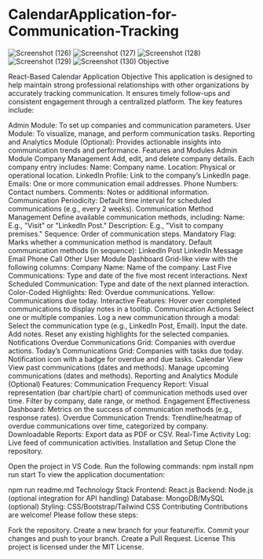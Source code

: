# CalendarApplication-for-Communication-Tracking
![Screenshot (126)](https://github.com/user-attachments/assets/1d3eacaf-045f-41d4-ae9d-1f2ec55d1b4b)
![Screenshot (127)](https://github.com/user-attachments/assets/3da727d4-7800-43bc-9a25-cdfd2ae94a27)
![Screenshot (128)](https://github.com/user-attachments/assets/7be8f4fe-1fbf-47ee-87c2-1a7f142bd908)
![Screenshot (129)](https://github.com/user-attachments/assets/7effca25-1bda-47e0-ad5e-1b8c08cfe61d)
![Screenshot (130)](https://github.com/user-attachments/assets/524ba1a8-97a7-4929-b791-350482e2c33b)
Objective

React-Based Calendar Application
Objective
This application is designed to help maintain strong professional relationships with other organizations by accurately tracking communication. It ensures timely follow-ups and consistent engagement through a centralized platform. The key features include:

Admin Module: To set up companies and communication parameters.
User Module: To visualize, manage, and perform communication tasks.
Reporting and Analytics Module (Optional): Provides actionable insights into communication trends and performance.
Features and Modules
Admin Module
Company Management
Add, edit, and delete company details.
Each company entry includes:
Name: Company name.
Location: Physical or operational location.
LinkedIn Profile: Link to the company’s LinkedIn page.
Emails: One or more communication email addresses.
Phone Numbers: Contact numbers.
Comments: Notes or additional information.
Communication Periodicity: Default time interval for scheduled communications (e.g., every 2 weeks).
Communication Method Management
Define available communication methods, including:
Name: E.g., "Visit" or "LinkedIn Post."
Description: E.g., "Visit to company premises."
Sequence: Order of communication steps.
Mandatory Flag: Marks whether a communication method is mandatory.
Default communication methods (in sequence):
LinkedIn Post
LinkedIn Message
Email
Phone Call
Other
User Module
Dashboard
Grid-like view with the following columns:
Company Name: Name of the company.
Last Five Communications: Type and date of the five most recent interactions.
Next Scheduled Communication: Type and date of the next planned interaction.
Color-Coded Highlights:
Red: Overdue communications.
Yellow: Communications due today.
Interactive Features:
Hover over completed communications to display notes in a tooltip.
Communication Actions
Select one or multiple companies.
Log a new communication through a modal:
Select the communication type (e.g., LinkedIn Post, Email).
Input the date.
Add notes.
Reset any existing highlights for the selected companies.
Notifications
Overdue Communications Grid: Companies with overdue actions.
Today’s Communications Grid: Companies with tasks due today.
Notification icon with a badge for overdue and due tasks.
Calendar View
View past communications (dates and methods).
Manage upcoming communications (dates and methods).
Reporting and Analytics Module (Optional)
Features:
Communication Frequency Report:
Visual representation (bar chart/pie chart) of communication methods used over time.
Filter by company, date range, or method.
Engagement Effectiveness Dashboard:
Metrics on the success of communication methods (e.g., response rates).
Overdue Communication Trends:
Trendline/heatmap of overdue communications over time, categorized by company.
Downloadable Reports:
Export data as PDF or CSV.
Real-Time Activity Log:
Live feed of communication activities.
Installation and Setup
Clone the repository.

Open the project in VS Code.
Run the following commands:
npm install
npm run start
To view the application documentation:

npm run readme.md
Technology Stack
Frontend: React.js
Backend: Node.js (optional integration for API handling)
Database: MongoDB/MySQL (optional)
Styling: CSS/Bootstrap/Tailwind CSS
Contributing
Contributions are welcome! Please follow these steps:

Fork the repository.
Create a new branch for your feature/fix.
Commit your changes and push to your branch.
Create a Pull Request.
License
This project is licensed under the MIT License.
